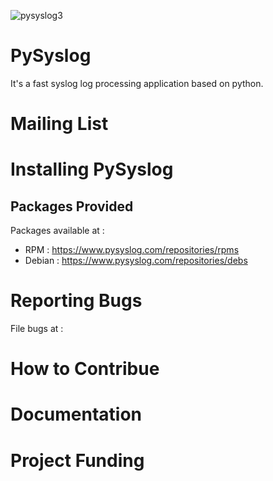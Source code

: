 

![pysyslog3](https://github.com/allamiro/PySyslog/assets/279790/258b8399-356d-48d0-9338-99fdf0502de9)

PySyslog
=========
It's a fast syslog log processing application based on python.

Mailing List
============


Installing PySyslog
===================


Packages Provided
-----------------

Packages available at :
* RPM : https://www.pysyslog.com/repositories/rpms
* Debian : https://www.pysyslog.com/repositories/debs

  


Reporting Bugs
==============
File bugs at : 



How to Contribue
================


Documentation
=============



Project Funding
===============

